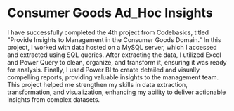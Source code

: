 
# Consumer Goods Ad_Hoc Insights

I have successfully completed the 4th project from Codebasics, titled "Provide Insights to Management in the Consumer Goods Domain." In this project, I worked with data hosted on a MySQL server, which I accessed and extracted using SQL queries. After extracting the data, I utilized Excel and Power Query to clean, organize, and transform it, ensuring it was ready for analysis. Finally, I used Power BI to create detailed and visually compelling reports, providing valuable insights to the management team. This project helped me strengthen my skills in data extraction, transformation, and visualization, enhancing my ability to deliver actionable insights from complex datasets.

